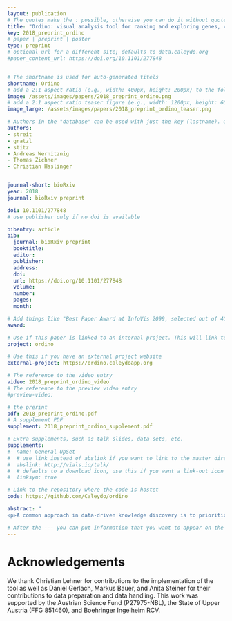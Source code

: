 ```yaml
---
layout: publication
# The quotes make the : possible, otherwise you can do it without quotes
title: "Ordino: visual analysis tool for ranking and exploring genes, cell lines, and tissue samples"
key: 2018_preprint_ordino
# paper | preprint | poster
type: preprint
# optional url for a different site; defaults to data.caleydo.org
#paper_content_url: https://doi.org/10.1101/277848


# The shortname is used for auto-generated titels
shortname: Ordino
# add a 2:1 aspect ratio (e.g., width: 400px, height: 200px) to the folder /assets/images/papers/
image: /assets/images/papers/2018_preprint_ordino.png
# add a 2:1 aspect ratio teaser figure (e.g., width: 1200px, height: 600px) to the folder /assets/images/papers/
image_large: /assets/images/papers/2018_preprint_ordino_teaser.png

# Authors in the "database" can be used with just the key (lastname). Others can be written properly.
authors:
- streit
- gratzl
- stitz
- Andreas Wernitznig
- Thomas Zichner
- Christian Haslinger


journal-short: bioRxiv
year: 2018
journal: bioRxiv preprint

doi: 10.1101/277848
# use publisher only if no doi is available

bibentry: article
bib:
  journal: bioRxiv preprint
  booktitle: 
  editor: 
  publisher: 
  address: 
  doi: 
  url: https://doi.org/10.1101/277848
  volume: 
  number: 
  pages: 
  month: 

# Add things like "Best Paper Award at InfoVis 2099, selected out of 4000 submissions"
award:

# Use if this paper is linked to an internal project. This will link to the project site
project: ordino

# Use this if you have an external project website
external-project: https://ordino.caleydoapp.org

# The reference to the video entry
video: 2018_preprint_ordino_video
# The reference to the preview video entry
#preview-video:

# the prerint
pdf: 2018_preprint_ordino.pdf
# A supplement PDF
supplement: 2018_preprint_ordino_supplement.pdf

# Extra supplements, such as talk slides, data sets, etc.
supplements:
#- name: General UpSet
#  # use link instead of abslink if you want to link to the master directory
#  abslink: http://vials.io/talk/
#  # defaults to a download icon, use this if you want a link-out icon
#  linksym: true

# Link to the repository where the code is hostet
code: https://github.com/Caleydo/ordino

abstract: "
<p>A common approach in data-driven knowledge discovery is to prioritize a collection of items, such as genes, cell lines, and tissue samples, based on a rich set of experimental data and metadata. Applications include, for instance, selecting the most appropriate cell line for an experiment or identifying genes that could serve as potential drug targets or biomarkers. This can be challenging due to the heterogeneity and size of the data as well as the fact that multiple attributes need to be considered in combination. Advanced visual exploration tools – going beyond static spreadsheet tools such as Microsoft Excel – are needed to aid this prioritization process. To address this task, we developed Ordino, an open-source, web-based visual analysis tool for flexible ranking, filtering, and exploring of cancer genomics data.</p>"

# After the --- you can put information that you want to appear on the website using markdown formatting or HTML. A good example are acknowledgements, extra references, an erratum, etc.
---
```



# Acknowledgements

We thank Christian Lehner for contributions to the implementation of the tool as well as Daniel Gerlach, Markus Bauer, and Anita Steiner for their contributions to data preparation and data handling. This work was supported by the Austrian Science Fund (P27975-NBL), the State of Upper Austria (FFG 851460), and Boehringer Ingelheim RCV. 
